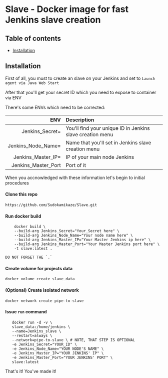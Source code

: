 Slave - Docker image for fast Jenkins slave creation
==========

Table of contents
-----------------
- [Installation](#installation)

Installation
------------

First of all, you must to create an slave on your Jenkins and set to `Launch agent via Java Web Start`

After that you'll get your secret ID which you need to expose to container via ENV

There's some ENVs which need to be corrected:

ENV | Description
-------:|:-------------------------
Jenkins_Secret= | You'll find your unique ID in Jenkins slave creation menu
Jenkins_Node_Name= | Name that you'll set in Jenkins slave creation menu
Jenkins_Master_IP= | IP of your main node Jenkins
Jenkins_Master_Port | Port of it

When you accnowledged with these information let's begin to initial procedures

#### Clone this repo

`https://github.com/Sudokamikaze/Slave.git`

#### Run docker build

```
    docker build \
    --build-arg Jenkins_Secret="Your_Secret here" \
    --build-arg Jenkins_Node_Name="Your node name here" \
    --build-arg Jenkins_Master_IP="Your Master Jenkins ip here" \
    --build-arg Jenkins_Master_Port="Your Master Jenkins port here" \
    -t slave:latest .
``` 
    DO NOT FORGET THE `.` 

#### Create volume for projects data

`docker volume create slave_data`

#### (Optional) Create isolated network

`docker network create pipe-to-slave`

#### Issue `run` command

```
   docker run -d -v \
   slave_data:/home/jenkins \
   --name=Jenkins_slave \
   --restart=always \
   --network=pipe-to-slave \ # NOTE, THAT STEP IS OPTIONAL
   -e Jenkins_Secret="YOUR_ID" \
   -e Jenkins_Node_Name="YOUR NODE'S NAME" \
   -e Jenkins_Master_IP="YOUR JENKINS' IP" \
   -e Jenkins_Master_Port="YOUR JENKINS' PORT" \
   slave:latest
```

That's it! You've made it!

